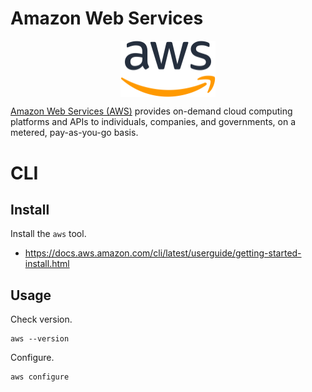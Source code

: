# Amazon Web Services

<p align="center"><img align="center" width="30%" height="30%" src="assets/aws.svg"></p>

[Amazon Web Services (AWS)](https://aws.amazon.com/) provides on-demand cloud computing platforms and APIs to individuals, companies, and governments, on a metered, pay-as-you-go basis.

# CLI

## Install

Install the `aws` tool.
* https://docs.aws.amazon.com/cli/latest/userguide/getting-started-install.html

## Usage

Check version.
```
aws --version
```

Configure.
```
aws configure
```
